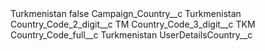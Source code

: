 <?xml version="1.0" encoding="UTF-8"?>
<CustomMetadata xmlns="http://soap.sforce.com/2006/04/metadata" xmlns:xsi="http://www.w3.org/2001/XMLSchema-instance" xmlns:xsd="http://www.w3.org/2001/XMLSchema">
    <label>Turkmenistan</label>
    <protected>false</protected>
    <values>
        <field>Campaign_Country__c</field>
        <value xsi:type="xsd:string">Turkmenistan</value>
    </values>
    <values>
        <field>Country_Code_2_digit__c</field>
        <value xsi:type="xsd:string">TM</value>
    </values>
    <values>
        <field>Country_Code_3_digit__c</field>
        <value xsi:type="xsd:string">TKM</value>
    </values>
    <values>
        <field>Country_Code_full__c</field>
        <value xsi:type="xsd:string">Turkmenistan</value>
    </values>
    <values>
        <field>UserDetailsCountry__c</field>
        <value xsi:nil="true"/>
    </values>
</CustomMetadata>

